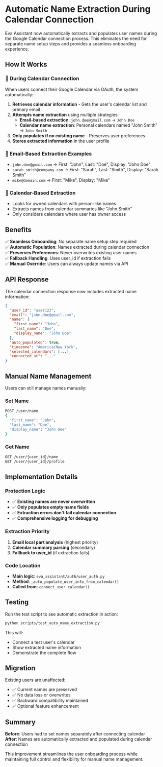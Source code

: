 # Automatic Name Extraction During Calendar Connection

Eva Assistant now automatically extracts and populates user names during the Google Calendar connection process. This eliminates the need for separate name setup steps and provides a seamless onboarding experience.

## How It Works

### 🔄 During Calendar Connection
When users connect their Google Calendar via OAuth, the system automatically:

1. **Retrieves calendar information** - Gets the user's calendar list and primary email
2. **Attempts name extraction** using multiple strategies:
   - **Email-based extraction**: `john.doe@gmail.com` → `John Doe`
   - **Calendar name extraction**: Personal calendars named "John Smith" → `John Smith`
3. **Only populates if no existing name** - Preserves user preferences
4. **Stores extracted information** in the user profile

### 📧 Email-Based Extraction Examples
- `john.doe@gmail.com` → First: "John", Last: "Doe", Display: "John Doe"
- `sarah.smith@company.com` → First: "Sarah", Last: "Smith", Display: "Sarah Smith"  
- `mike@domain.com` → First: "Mike", Display: "Mike"

### 📅 Calendar-Based Extraction
- Looks for owned calendars with person-like names
- Extracts names from calendar summaries like "John Smith"
- Only considers calendars where user has owner access

## Benefits

✅ **Seamless Onboarding**: No separate name setup step required  
✅ **Automatic Population**: Names extracted during calendar connection  
✅ **Preserves Preferences**: Never overwrites existing user names  
✅ **Fallback Handling**: Uses user_id if extraction fails  
✅ **Manual Override**: Users can always update names via API  

## API Response

The calendar connection response now includes extracted name information:

```json
{
  "user_id": "user123",
  "email": "john.doe@gmail.com",
  "name": {
    "first_name": "John",
    "last_name": "Doe", 
    "display_name": "John Doe"
  },
  "auto_populated": true,
  "timezone": "America/New_York",
  "selected_calendars": [...],
  "connected_at": "..."
}
```

## Manual Name Management

Users can still manage names manually:

### Set Name
```bash
POST /user/name
{
  "first_name": "John",
  "last_name": "Doe",
  "display_name": "John Doe"
}
```

### Get Name
```bash
GET /user/{user_id}/name
GET /user/{user_id}/profile
```

## Implementation Details

### Protection Logic
- ✅ **Existing names are never overwritten**
- ✅ **Only populates empty name fields**
- ✅ **Extraction errors don't fail calendar connection**
- ✅ **Comprehensive logging for debugging**

### Extraction Priority
1. **Email local part analysis** (highest priority)
2. **Calendar summary parsing** (secondary)
3. **Fallback to user_id** (if extraction fails)

### Code Location
- **Main logic**: `eva_assistant/auth/user_auth.py`
- **Method**: `_auto_populate_user_info_from_calendar()`
- **Called from**: `connect_user_calendar()`

## Testing

Run the test script to see automatic extraction in action:

```bash
python scripts/test_auto_name_extraction.py
```

This will:
- Connect a test user's calendar
- Show extracted name information
- Demonstrate the complete flow

## Migration

Existing users are unaffected:
- ✅ Current names are preserved
- ✅ No data loss or overwrites
- ✅ Backward compatibility maintained
- ✅ Optional feature enhancement

## Summary

**Before**: Users had to set names separately after connecting calendar  
**After**: Names are automatically extracted and populated during calendar connection  

This improvement streamlines the user onboarding process while maintaining full control and flexibility for manual name management. 